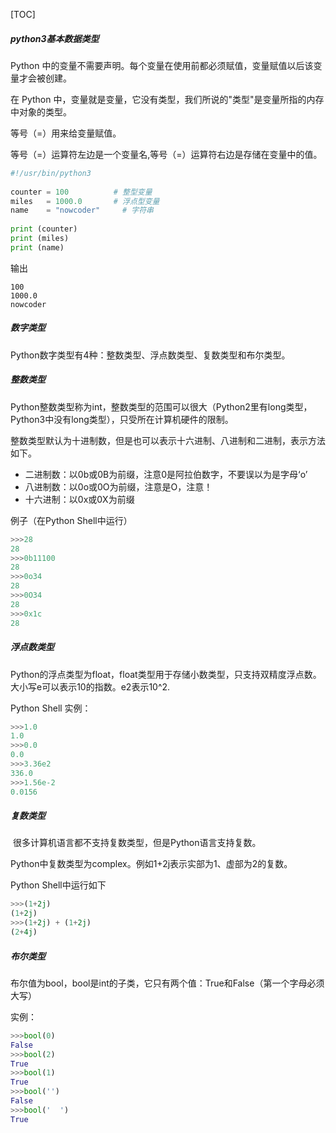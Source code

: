 [TOC]

##### python3基本数据类型

Python 中的变量不需要声明。每个变量在使用前都必须赋值，变量赋值以后该变量才会被创建。

在 Python 中，变量就是变量，它没有类型，我们所说的"类型"是变量所指的内存中对象的类型。

等号（=）用来给变量赋值。

等号（=）运算符左边是一个变量名,等号（=）运算符右边是存储在变量中的值。

```python
#!/usr/bin/python3
 
counter = 100          # 整型变量
miles   = 1000.0       # 浮点型变量
name    = "nowcoder"     # 字符串
 
print (counter)
print (miles)
print (name)
```



输出

```*.*
100
1000.0
nowcoder
```

##### 数字类型

Python数字类型有4种：整数类型、浮点数类型、复数类型和布尔类型。

##### 整数类型

​	Python整数类型称为int，整数类型的范围可以很大（Python2里有long类型，Python3中没有long类型），只受所在计算机硬件的限制。

​	整数类型默认为十进制数，但是也可以表示十六进制、八进制和二进制，表示方法如下。

+ 二进制数：以0b或0B为前缀，注意0是阿拉伯数字，不要误以为是字母‘o’
+ 八进制数：以0o或0O为前缀，注意是O，注意！
+ 十六进制：以0x或0X为前缀

例子（在Python Shell中运行）

```python
>>>28
28
>>>0b11100
28
>>>0o34
28
>>>0O34
28
>>>0x1c
28
```
##### 浮点数类型

​	Python的浮点类型为float，float类型用于存储小数类型，只支持双精度浮点数。大小写e可以表示10的指数。e2表示10^2.

Python Shell 实例：

```python
>>>1.0
1.0
>>>0.0
0.0
>>>3.36e2
336.0
>>>1.56e-2
0.0156
```

##### 复数类型

​	很多计算机语言都不支持复数类型，但是Python语言支持复数。

Python中复数类型为complex。例如1+2j表示实部为1、虚部为2的复数。

Python Shell中运行如下

```python
>>>(1+2j)
(1+2j)
>>>(1+2j) + (1+2j)
(2+4j)
```

##### 布尔类型

​	布尔值为bool，bool是int的子类，它只有两个值：True和False（第一个字母必须大写）

实例：

```python
>>>bool(0)
False
>>>bool(2)
True
>>>bool(1)
True
>>>bool('')
False
>>>bool('  ')
True
```





